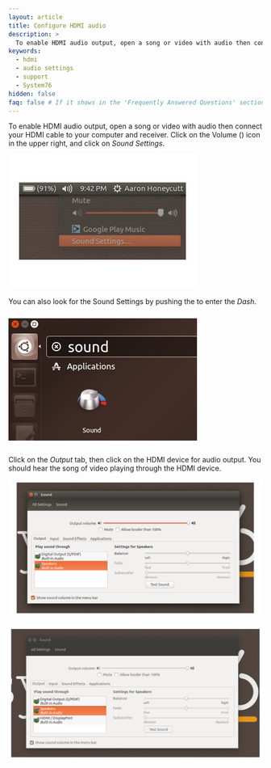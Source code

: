 ```yaml
---
layout: article
title: Configure HDMI audio
description: >
  To enable HDMI audio output, open a song or video with audio then connect your HDMI cable to your computer and receiver. Click on the Volume (<i class='fa fa-volume-up'></i>) icon in the upper right, and click on _Sound Settings_. Click on the _Output_ tab, then click on the HDMI device for audio output. You should hear the song of video playing through the HDMI device.
keywords:
  - hdmi
  - audio settings
  - support
  - System76
hidden: false
faq: false # If it shows in the 'Frequently Answered Questions' section
---
```


To enable HDMI audio output, open a song or video with audio then connect your HDMI cable to your computer and receiver. Click on the Volume (<i class='fa fa-volume-up'></i>) icon in the upper right, and click on _Sound Settings_.

![Sound Menu](/images/hdmi-audio/sound-menu.png)

You can also look for the Sound Settings by pushing the <kbd><span class="fl-ubuntu-inverse"></span></kbd> to enter the _Dash_. 

![Sound in Dash](/images/hdmi-audio/sound-dash.png)

Click on the _Output_ tab, then click on the HDMI device for audio output. You should hear the song of video playing through the HDMI device.

![Sound Settings](/images/hdmi-audio/sound-settings-default.png)

![Sound Settings](/images/hdmi-audio/sound-settings-hdmi.png)
